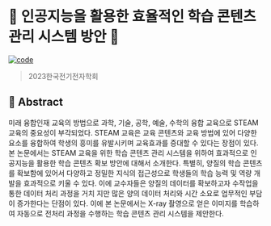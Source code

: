 # 🤖 인공지능을 활용한 효율적인 학습 콘텐츠 관리 시스템 방안 🤖
[![code](https://img.shields.io/badge/Code-Python-blue)](https://docs.python.org/3/license.html)
> 2023한국전기전자학회
## 📖 Abstract
미래 융합인재 교육의 방법으로 과학, 기술, 공학, 예술, 수학의 융합 교육으로 STEAM 교육의 중요성이 부각되었다. STEAM 교육은 교육 콘텐츠와 교육 방법에 있어 다양한 요소를 융합하여 학생의 흥미를 유발시키며 교육효과를 증대할 수 있다는 장점이 있다. 본 논문에서는 STEAM 교육을 위한 학습 콘텐츠 관리 시스템을 위하여 효과적으로 인공지능을 활용한 학습 콘텐츠 확보 방안에 대해서 소개한다. 특별히, 양질의 학습 콘텐츠를 확보함에 있어서 다양하고 정밀한 지식의 접근성으로 학생들의 학습 능력 및 역량 개발을 효과적으로 키울 수 있다. 이에 교수자들은 양질의 데이터를 확보하고자 수작업을 통한 데이터 처리 과정을 거치 지만 많은 양의 데이터 처리와 시간 소요로 업무적인 부담이 증가한다는 단점이 있다. 이에 본 논문에서는 X-ray 촬영으로 얻은 이미지를 학습하여 자동으로 전처리 과정을 수행하는 학습 콘텐츠 관리 시스템을 제안한다.
